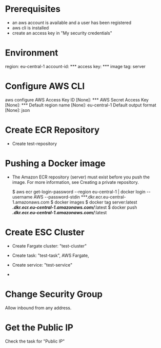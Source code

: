 # Prerequisites

- an aws account is available and a user has been registered
- aws cli is installed
- create an access key in "My security credentials"

# Environment

region: eu-central-1
account-id: ***
access key: ***
image tag: server

# Configure AWS CLI

aws configure
AWS Access Key ID [None]: ***
AWS Secret Access Key [None]: ***
Default region name [None]: eu-central-1
Default output format [None]: json

# Create ECR Repository

- Create test-repository

# Pushing a Docker image

- The Amazon ECR repository (server) must exist before you push the image. For more information, see Creating a private repository.

	$ aws ecr get-login-password --region eu-central-1 | docker login --username AWS --password-stdin ***.dkr.ecr.eu-central-1.amazonaws.com
	$ docker images
	$ docker tag server:latest ***.dkr.ecr.eu-central-1.amazonaws.com/***:latest
	$ docker push ***.dkr.ecr.eu-central-1.amazonaws.com/***:latest

# Create ESC Cluster

- Create Fargate cluster: "test-cluster"

- Create task: "test-task", AWS Fargate, 

- Create service: "test-service"

- 

# Change Security Group

Allow inbound from any address.

# Get the Public IP

Check the task for "Public IP"


